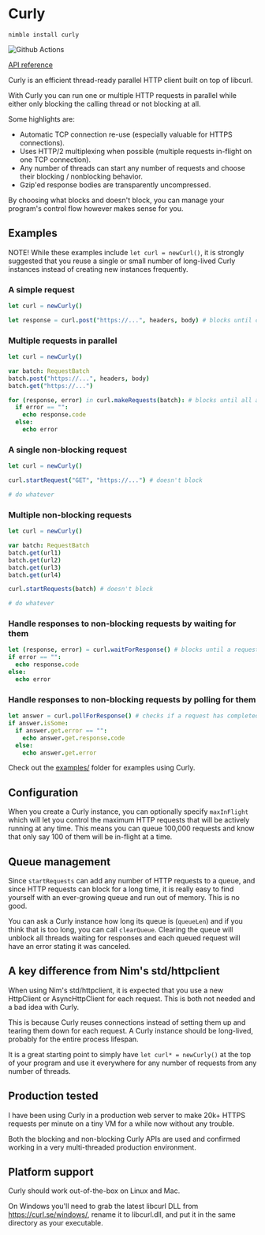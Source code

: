 # Curly

`nimble install curly`

![Github Actions](https://github.com/guzba/curly/workflows/Github%20Actions/badge.svg)

[API reference](https://guzba.github.io/curly/)

Curly is an efficient thread-ready parallel HTTP client built on top of libcurl.

With Curly you can run one or multiple HTTP requests in parallel while either only blocking the calling thread or not blocking at all.

Some highlights are:

* Automatic TCP connection re-use (especially valuable for HTTPS connections).
* Uses HTTP/2 multiplexing when possible (multiple requests in-flight on one TCP connection).
* Any number of threads can start any number of requests and choose their blocking / nonblocking behavior.
* Gzip'ed response bodies are transparently uncompressed.

By choosing what blocks and doesn't block, you can manage your program's control flow however makes sense for you.

## Examples

NOTE! While these examples include `let curl = newCurl()`, it is strongly suggested that you reuse a single or small number of long-lived Curly instances instead of creating new instances frequently.

### A simple request
```nim
let curl = newCurly()

let response = curl.post("https://...", headers, body) # blocks until complete
```

### Multiple requests in parallel
```nim
let curl = newCurly()

var batch: RequestBatch
batch.post("https://...", headers, body)
batch.get("https://...")

for (response, error) in curl.makeRequests(batch): # blocks until all are complete
  if error == "":
    echo response.code
  else:
    echo error
```

### A single non-blocking request
```nim
let curl = newCurly()

curl.startRequest("GET", "https://...") # doesn't block

# do whatever
```

### Multiple non-blocking requests
```nim
let curl = newCurly()

var batch: RequestBatch
batch.get(url1)
batch.get(url2)
batch.get(url3)
batch.get(url4)

curl.startRequests(batch) # doesn't block

# do whatever
```

### Handle responses to non-blocking requests by waiting for them
```nim
let (response, error) = curl.waitForResponse() # blocks until a request is complete
if error == "":
  echo response.code
else:
  echo error
```

### Handle responses to non-blocking requests by polling for them
```nim
let answer = curl.pollForResponse() # checks if a request has completed
if answer.isSome:
  if answer.get.error == "":
    echo answer.get.response.code
  else:
    echo answer.get.error
```

Check out the [examples/](https://github.com/guzba/curly/tree/master/examples) folder for examples using Curly.

## Configuration

When you create a Curly instance, you can optionally specify `maxInFlight` which will let you control the maximum HTTP requests that will be actively running at any time. This means you can queue 100,000 requests and know that only say 100 of them will be in-flight at a time.

## Queue management

Since `startRequests` can add any number of HTTP requests to a queue, and since HTTP requests can block for a long time, it is really easy to find yourself with an ever-growing queue and run out of memory. This is no good.

You can ask a Curly instance how long its queue is (`queueLen`) and if you think that is too long, you can call `clearQueue`. Clearing the queue will unblock all threads waiting for responses and each queued request will have an error stating it was canceled.

## A key difference from Nim's std/httpclient

When using Nim's std/httpclient, it is expected that you use a new HttpClient or AsyncHttpClient for each request. This is both not needed and a bad idea with Curly.

This is because Curly reuses connections instead of setting them up and tearing them down for each request. A Curly instance should be long-lived, probably for the entire process lifespan.

It is a great starting point to simply have `let curl* = newCurly()` at the top of your program and use it everywhere for any number of requests from any number of threads.

## Production tested

I have been using Curly in a production web server to make 20k+ HTTPS requests per minute on a tiny VM for a while now without any trouble.

Both the blocking and non-blocking Curly APIs are used and confirmed working in a very multi-threaded production environment.

## Platform support

Curly should work out-of-the-box on Linux and Mac.

On Windows you'll need to grab the latest libcurl DLL from https://curl.se/windows/, rename it to libcurl.dll, and put it in the same directory as your executable.
